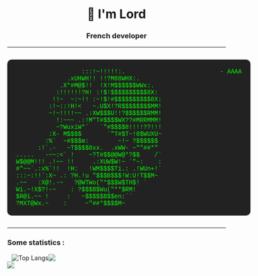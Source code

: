 <h1 align="center">👋 I'm Lord</h1>
<h3 align="center">French developer</h3>

<hr>

<p align="center">
<pre style="display: inline-block; text-align: left; background-color: #222; color: #0f0; padding: 20px; border-radius: 10px; font-family: 'Courier New', Courier, monospace;">
                  :::!~!!!!!:.                          - AAAA
              .xUHWH!! !!?M88WHX:.
            .X*#M@$!!  !X!M$$$$$$WWx:.
           :!!!!!!?H! :!$!$$$$$$$$$$8X:
          !!~  ~:~!! :~!$!#$$$$$$$$$$8X:
         :!~::!H!<   ~.U$X!?R$$$$$$$$MM!
         ~!~!!!!~~ .:XW$$$U!!?$$$$$$RMM!
           !:~~~ .:!M"T#$$$$WX??#MRRMMM!
           ~?WuxiW*`   `"#$$$$8!!!!??!!!
         :X- M$$$$       `"T#$T~!8$WUXU~
        :%`  ~#$$$m:        ~!~ ?$$$$$$
      :!`.-   ~T$$$$8xx.  .xWW- ~""##*"
.....   -~~:<` !    ~?T#$$@@W@*?$$    /`
W$@@M!!! .!~~ !!     .:XUW$W!~ `"~:    :
#"~~`.:x%`!!  !H:   !WM$$$$Ti.: .!WUn+!`
:::~:!!`:X~ .: ?H.!u "$$$B$$$!W:U!T$$M~
.~~   :X@!.-~   ?@WTWo("*$$$W$TH$! `
Wi.~!X$?!-~    : ?$$$B$Wu("**$RM!
$R@i.~~ !     :   ~$$$$$B$$en:``
?MXT@Wx.~    :     ~"##*$$$$M~
</pre>
</p>
<hr>

<h3 align="left">Some statistics :</h3>

<div style="display: flex; align-items: center;">
  <a style="margin-left: 10px;">
    <img src="https://github-readme-stats.vercel.app/api/top-langs/?username=Lord-Meca&layout=donut&theme=gotham" alt="Top Langs" />
  </a>
  
  <picture>
    <source
      srcset="https://github-readme-stats.vercel.app/api?username=Lord-Meca&show_icons=true&theme=gotham"
      media="(prefers-color-scheme: dark)"
    />
    <source
      srcset="https://github-readme-stats.vercel.app/api?username=Lord-Meca&show_icons=true"
      media="(prefers-color-scheme: light), (prefers-color-scheme: no-preference)"
    />
    <img src="https://github-readme-stats.vercel.app/api?username=Lord-Meca&show_icons=true" />
  </picture>
  

</div>


<img src="https://raw.githubusercontent.com/ItsAlexousd/ItsAlexousd/main/grid-snake.svg"/>




